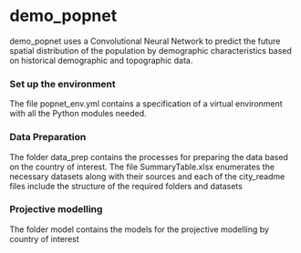 # demo_popnet
demo_popnet uses a Convolutional Neural Network to predict the future spatial distribution of the population by demographic characteristics based on historical demographic and topographic data.

### Set up the environment
The file popnet_env.yml contains a specification of a virtual environment with all the Python modules needed.

### Data Preparation
The folder data_prep contains the processes for preparing the data based on the country of interest. The file SummaryTable.xlsx enumerates the necessary datasets along with their sources and each of the city_readme files include the structure of the required folders and datasets  

### Projective modelling
The folder model contains the models for the projective modelling by country of interest
